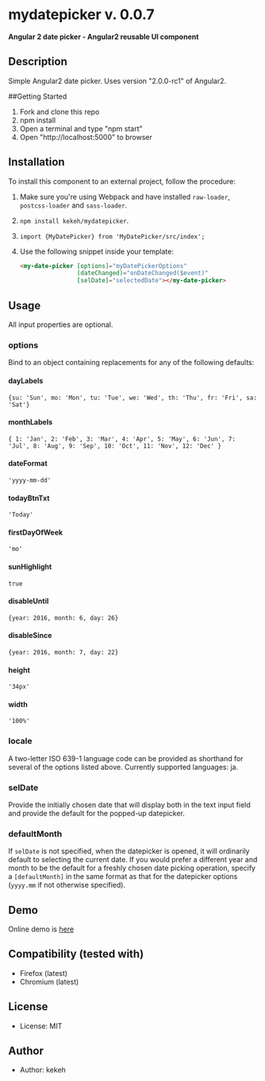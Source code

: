 # mydatepicker v. 0.0.7

**Angular 2 date picker - Angular2 reusable UI component**

## Description
Simple Angular2 date picker. Uses version "2.0.0-rc1" of Angular2.

##Getting Started
1. Fork and clone this repo
2. npm install
3. Open a terminal and type "npm start"
4. Open "http://localhost:5000" to browser

## Installation

To install this component to an external project, follow the procedure:

1. Make sure you're using Webpack and have installed `raw-loader`, `postcss-loader` and `sass-loader`.
2. `npm install kekeh/mydatepicker`.
3. `import {MyDatePicker} from 'MyDatePicker/src/index';`
4. Use the following snippet inside your template:

   ```html
   <my-date-picker [options]="myDatePickerOptions"
                   (dateChanged)="onDateChanged($event)"
                   [selDate]="selectedDate"></my-date-picker>
   ```

## Usage

All input properties are optional.

### options
Bind to an object containing replacements for any of the following defaults:

#### dayLabels
  `{su: 'Sun', mo: 'Mon', tu: 'Tue', we: 'Wed', th: 'Thu', fr: 'Fri', sa: 'Sat'}`
  
#### monthLabels
  `{ 1: 'Jan', 2: 'Feb', 3: 'Mar', 4: 'Apr', 5: 'May', 6: 'Jun', 7: 'Jul', 8: 'Aug', 9: 'Sep', 10: 'Oct', 11: 'Nov', 12: 'Dec' }`
    
#### dateFormat
  `'yyyy-mm-dd'`
  
#### todayBtnTxt
  `'Today'`
  
#### firstDayOfWeek
  `'mo'`
  
#### sunHighlight
  `true`
  
#### disableUntil
  `{year: 2016, month: 6, day: 26}`
  
#### disableSince
  `{year: 2016, month: 7, day: 22}`
  
#### height
  `'34px'`
  
#### width
  `'100%'`

### locale
A two-letter ISO 639-1 language code can be provided as shorthand for several of
the options listed above. Currently supported languages: ja.

### selDate
Provide the initially chosen date that will display both in the text input field
and provide the default for the popped-up datepicker.

### defaultMonth
If `selDate` is not specified, when the datepicker is opened, it will
ordinarily default to selecting the current date. If you would prefer
a different year and month to be the default for a freshly chosen date
picking operation, specify a `[defaultMonth]` in the same format as
that for the datepicker options (`yyyy.mm` if not otherwise specified).

## Demo
Online demo is [here](http://kekeh.github.io/mydatepicker)

## Compatibility (tested with)
* Firefox (latest)
* Chromium (latest)

## License
* License: MIT

## Author
* Author: kekeh
